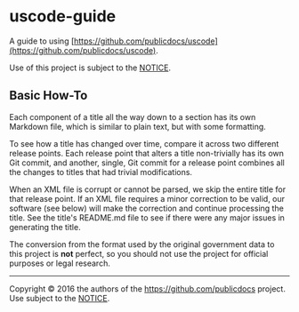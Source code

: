 ---
---

# uscode-guide
A guide to using [https://github.com/publicdocs/uscode](https://github.com/publicdocs/uscode).

Use of this project is subject to the [NOTICE](NOTICE).

## Basic How-To
Each component of a title all the way down to a section has its own Markdown file, which is similar to plain text, but with some formatting.

To see how a title has changed over time, compare it across two different release points.  Each release point that alters a title non-trivially has its own Git commit, and another, single, Git commit for a release point combines all the changes to titles that had trivial modifications.

When an XML file is corrupt or cannot be parsed, we skip the entire title for that release point.  If an XML file requires a minor correction to be valid, our software (see below) will make the correction and continue processing the title.  See the title's README.md file to see if there were any major issues in generating the title.

The conversion from the format used by the original government data to this project is __not__ perfect, so you should not use the project for official purposes or legal research.

----

Copyright &copy; 2016 the authors of the https://github.com/publicdocs project. Use subject to the [NOTICE](NOTICE).
